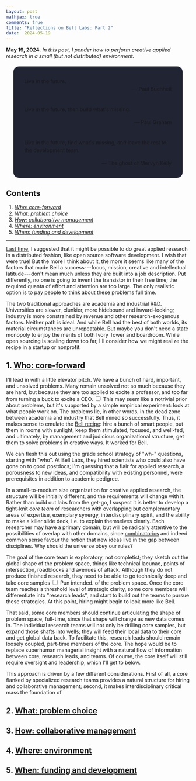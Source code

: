 ```yaml
---
Layout: post
mathjax: true
comments: true
title: "Reflections on Bell Labs: Part 2"
date:  2024-05-19
---
```


**May 19, 2024.** *In this post, I ponder how to perform creative
  applied research in a small (but not distributed) environment.*

<div style="background-color: #212433 ; padding: 30px; margin: 20px; border: 0px solid
grey; line-height:1.5; border-radius: 15px">
Live in the future.
<br>

<div style="text-align: right">— Paul Buchheit</div>
<br>

Live in the future, then build what's missing.
<br>

<div style="text-align: right">— Paul Graham</div>
<br>

Live in the future, find what's missing, and leave the rest to
the development team.
<br>

<div style="text-align: right">— The ghost of Mervyn Kelly</div>
</div>

## Contents <a id="toc" name="toc"></a>

1. <a href="#sec-1"><i>Who: core-forward</i></a>
2. <a href="#sec-2"><i>What: problem choice</i></a>
3. <a href="#sec-3"><i>How: collaborative management</i></a>
4. <a href="#sec-4"><i>Where: environment</i></a>
4. <a href="#sec-4"><i>When: funding and development</i></a>

---

<a href="https://heptar.ch/rbl1/">Last time</a>, I suggested that it might be possible to do great applied research in a
distributed fashion, like open source software development. I wish
that were true!
But the more I think about it, the more it seems like many of the factors that made Bell a success---focus, mission,
creative and intellectual latitude---don't mean much unless they are
built into a job description.
Put differently, no one is going to invent the transistor in their
free time; the required quanta of effort and attention are too large.
The only realistic option is to pay people to think about
these problems full time.

The two traditional approaches are academia and industrial
R&D. Universities are slower, clunkier, more hidebound and inward-looking; industry
is more constrained by revenue and other research-exogenous factors.
Neither path is ideal.
And while Bell had the best of both worlds, its material circumstances are
unrepeatable.
But maybe you don't need a state monopoly to enjoy
the merits of both Ivory Tower and boardroom.
While open sourcing is scaling down too far, I'll consider
how we might realize the recipe in a startup or nonprofit.

## 1. <a href="#toc">Who: core-forward</a><a id="sec-1" name="sec-1"></a>

I'll lead in with a little elevator pitch. We have a bunch of hard, important, and unsolved
problems. Many remain unsolved not so much because they are hard, but
because they are too applied to excite a professor, and too far from turning a buck to
excite a CEO.<label for="sn-1"
       class="margin-toggle sidenote-number">
</label>
<input type="checkbox"
       id="sn-1"
       class="margin-toggle"/>
	   <span class="sidenote">
   This may seem like a notrivial prior about problems, but it's
   supported by a simple empirical experiment: look at what people
   work on.
	   </span> The problems lie, in other words, in the dead zone between academia and industry that Bell mined so successfully.
Thus, it makes sense to emulate the <a
href="https://heptar.ch/rbl1/#sec-1-5">Bell recipe</a>:
hire a bunch of smart people, put them in rooms with sunlight, keep
them stimulated, focused, and well-fed, and ultimately, by management
and judicious organizational structure, get them to solve problems in creative ways.
It worked for Bell.

We can flesh this out using the grade school strategy of "wh-" questions,
starting with "who". At Bell Labs, they hired scientists who could also
have gone on to good postdocs; I'm guessing that a flair for applied
research, a porousness to new ideas, and compatibility with existing
personnel, were prerequisites in addition to academic pedigree.

In a small-to-medium size organization for creative applied research,
the structure will be initially different, and the requirements will
change with it. Rather
than build out labs from the get-go, I suspect it is better to
develop a tight-knit *core team* of researchers with overlapping but
complementary areas of expertise, exemplary synergy, interdisciplinary
spirit, and the ability to make a killer
slide deck, i.e. to explain themselves clearly.
Each researcher may have a primary domain, but will be
radically attentive to the possibilities of overlap with other
domains, since <a
href="https://heptar.ch/rbl1/#sec-1-4">combinatorics</a> and indeed
common sense favour the notion that new ideas live in the gap between
disciplines. Why should the universe obey our rules?

The goal of the core team is exploratory, not completist;
they sketch out the global shape of the problem space, things like technical
lacunae, points of intersection, roadblocks and avenues of attack. Although
they do not produce finished research, they need to be able to go
technically deep and take core samples<label for="sn-1"
       class="margin-toggle sidenote-number">
</label>
<input type="checkbox"
       id="sn-1"
       class="margin-toggle"/>
	   <span class="sidenote">
  Pun intended.
	   </span> of the problem space. Once the
core team reaches a threshold level of strategic clarity, some core
members will differentiate into "research leads", and start to build out the teams to pursue
these strategies. At this point, hiring might begin to look more like Bell.

That said, some core members should continue articulating the shape of
problem space, full-time, since that shape will change as new data
comes in. The individual research teams will not only be drilling core samples,
but expand those shafts into wells; they will feed their local data to
their core and get global data back.
To facilitate this, research leads should remain loosely coupled,
part-time members of the core.
The hope would be to replace superhuman managerial insight with a
natural flow of information between core, research leads, and teams.
Of course, the core itself will still require oversight and
leadership, which I'll get to below.

This approach is driven by a few different considerations.
First of all, a core flanked by specialized research teams provides a
natural structure for hiring and collaborative management; second, it
makes interdisciplinary critical mass the foundation of 

## 2. <a href="#toc">What: problem choice</a><a id="sec-2" name="sec-2"></a>

## 3. <a href="#toc">How: collaborative management</a><a id="sec-3" name="sec-3"></a>

## 4. <a href="#toc">Where: environment</a><a id="sec-4" name="sec-4"></a>

## 5. <a href="#toc">When: funding and development</a><a id="sec-5" name="sec-5"></a>

